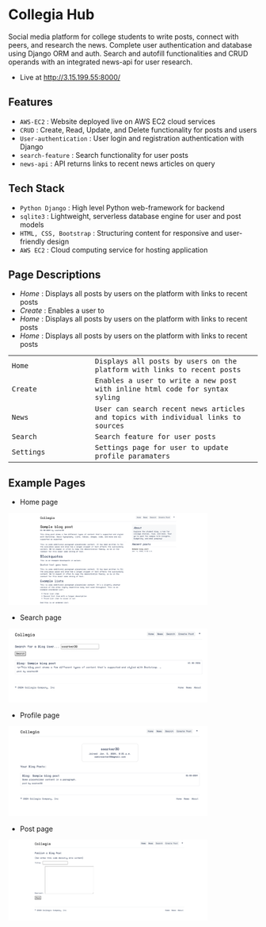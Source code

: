 # Collegia Hub

Social media platform for college students to write posts, connect with peers, and research the news. Complete user authentication and database using Django ORM and auth. Search and autofill functionalities and CRUD operands with an integrated news-api for user research.

- Live at http://3.15.199.55:8000/

## Features

- `AWS-EC2` : Website deployed live on AWS EC2 cloud services
- `CRUD` : Create, Read, Update, and Delete functionality for posts and users
- `User-authentication` : User login and registration authentication with Django
- `search-feature` : Search functionality for user posts
- `news-api` : API returns links to recent news articles on query


## Tech Stack

- `Python Django` : High level Python web-framework for backend
- `sqlite3` : Lightweight, serverless database engine for user and post models
- `HTML, CSS, Bootstrap` : Structuring content for responsive and user-friendly design
- `AWS EC2` : Cloud computing service for hosting application


## Page Descriptions

- *Home* : Displays all posts by users on the platform with links to recent posts
- *Create* : Enables a user to 
- *Home* : Displays all posts by users on the platform with links to recent posts
- *Home* : Displays all posts by users on the platform with links to recent posts

<table>
<tr>
<td width="33%"">
<samp>Home</samp>
</td>
<td width="66%">
<samp>Displays all posts by users on the platform with links to recent posts</samp>
</td>
</tr>

<tr>
<td width="33%"">
<samp>Create</samp>
</td>
<td width="66%">
<samp>Enables a user to write a new post with inline html code for syntax syling</samp>
</td>
</tr>

<tr>
<td width="33%"">
<samp>News</samp>
</td>
<td width="66%">
<samp>User can search recent news articles and topics with individual links to sources</samp>
</td>
</tr>

<tr>
<td width="33%"">
<samp>Search</samp>
</td>
<td width="66%">
<samp>Search feature for user posts</samp>
</td>
</tr>

<tr>
<td width="33%"">
<samp>Settings</samp>
</td>
<td width="66%">
<samp>Settings page for user to update profile paramaters</samp>
</td>
</tr>
  
</table>


## Example Pages

- Home page
<img src="https://github.com/SaminSarker05/Collegia/blob/main/images/home.png" width=80%>

- Search page
<img src="https://github.com/SaminSarker05/Collegia/blob/main/images/search.png" width=80%>

- Profile page
<img src="https://github.com/SaminSarker05/Collegia/blob/main/images/profile.png" width=80%>

- Post page
<img src="https://github.com/SaminSarker05/Collegia/blob/main/images/post.png" width=80%>

